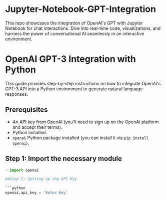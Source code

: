 # Jupyter-Notebook-GPT-Integration

This repo showcases the integration of OpenAI's GPT with Jupyter Notebook for chat interactions. Dive into real-time code, visualizations, and harness the power of conversational AI seamlessly in an interactive environment.

# OpenAI GPT-3 Integration with Python

This guide provides step-by-step instructions on how to integrate OpenAI's GPT-3 API into a Python environment to generate natural language responses.

## Prerequisites

- An API key from OpenAI (you'll need to sign up on the OpenAI platform and accept their terms).
- Python installed.
- `openai` Python package installed (you can install it via `pip install openai`).

## Step 1: Import the necessary module

```python
- import openai

##Step 2: Setting up the API Key

```python
openai.api_key = 'Enter Key'

